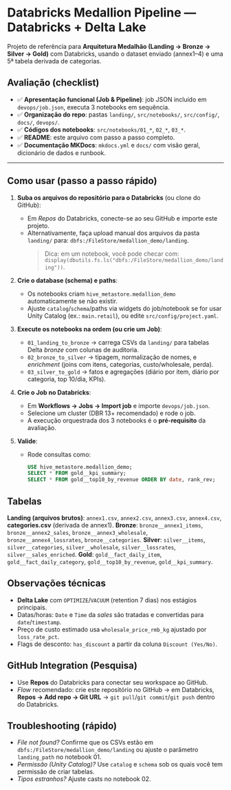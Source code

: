 # Databricks Medallion Pipeline — Databricks + Delta Lake

Projeto de referência para **Arquitetura Medalhão (Landing → Bronze → Silver → Gold)** com Databricks, usando o dataset enviado (annex1–4) e uma 5ª tabela derivada de categorias.

## Avaliação (checklist)
- ✅ **Apresentação funcional (Job & Pipeline)**: job JSON incluído em `devops/job.json`, executa 3 notebooks em sequência.
- ✅ **Organização do repo**: pastas `landing/`, `src/notebooks/`, `src/config/`, `docs/`, `devops/`.
- ✅ **Códigos dos notebooks**: `src/notebooks/01_*`, `02_*`, `03_*`.
- ✅ **README**: este arquivo com passo a passo completo.
- ✅ **Documentação MKDocs**: `mkdocs.yml` e `docs/` com visão geral, dicionário de dados e runbook.

---

## Como usar (passo a passo rápido)

1. **Suba os arquivos do repositório para o Databricks** (ou clone do GitHub):
   - Em *Repos* do Databricks, conecte-se ao seu GitHub e importe este projeto.
   - Alternativamente, faça upload manual dos arquivos da pasta `landing/` para: `dbfs:/FileStore/medallion_demo/landing`.
     > Dica: em um notebook, você pode checar com: `display(dbutils.fs.ls("dbfs:/FileStore/medallion_demo/landing"))`.

2. **Crie o database (schema) e paths**:
   - Os notebooks criam `hive_metastore.medallion_demo` automaticamente se não existir.
   - Ajuste `catalog`/`schema`/paths via widgets do job/notebook se for usar Unity Catalog (ex.: `main.retail`), ou edite `src/config/project.yaml`.

3. **Execute os notebooks na ordem (ou crie um Job)**:
   - `01_landing_to_bronze` → carrega CSVs da `landing/` para tabelas Delta *bronze* com colunas de auditoria.
   - `02_bronze_to_silver` → tipagem, normalização de nomes, e *enrichment* (joins com itens, categorias, custo/wholesale, perda).
   - `03_silver_to_gold` → fatos e agregações (diário por item, diário por categoria, top 10/dia, KPIs).

4. **Crie o Job no Databricks**:
   - Em **Workflows → Jobs → Import job** e importe `devops/job.json`.
   - Selecione um cluster (DBR 13+ recomendado) e rode o job.
   - A execução orquestrada dos 3 notebooks é o **pré‑requisito** da avaliação.

5. **Valide**:
   - Rode consultas como:
     ```sql
     USE hive_metastore.medallion_demo;
     SELECT * FROM gold__kpi_summary;
     SELECT * FROM gold__top10_by_revenue ORDER BY date, rank_rev;
     ```

## Tabelas

**Landing (arquivos brutos)**: `annex1.csv`, `annex2.csv`, `annex3.csv`, `annex4.csv`, **categories.csv** (derivada de annex1).
**Bronze**: `bronze__annex1_items`, `bronze__annex2_sales`, `bronze__annex3_wholesale`, `bronze__annex4_lossrates`, `bronze__categories`.
**Silver**: `silver__items`, `silver__categories`, `silver__wholesale`, `silver__lossrates`, `silver__sales_enriched`.
**Gold**: `gold__fact_daily_item`, `gold__fact_daily_category`, `gold__top10_by_revenue`, `gold__kpi_summary`.

## Observações técnicas
- **Delta Lake** com `OPTIMIZE`/`VACUUM` (retention 7 dias) nos estágios principais.
- Datas/horas: `Date` e `Time` da *sales* são tratadas e convertidas para `date`/`timestamp`.
- Preço de custo estimado usa `wholesale_price_rmb_kg` ajustado por `loss_rate_pct`.
- Flags de desconto: `has_discount` a partir da coluna `Discount (Yes/No)`.

## GitHub Integration (Pesquisa)
- Use **Repos** do Databricks para conectar seu workspace ao GitHub.
- *Flow* recomendado: crie este repositório no GitHub → em Databricks, **Repos → Add repo → Git URL** → `git pull`/`git commit`/`git push` dentro do Databricks.

## Troubleshooting (rápido)
- *File not found?* Confirme que os CSVs estão em `dbfs:/FileStore/medallion_demo/landing` ou ajuste o parâmetro `landing_path` no notebook 01.
- *Permissão (Unity Catalog)?* Use `catalog` e `schema` sob os quais você tem permissão de criar tabelas.
- *Tipos estranhos?* Ajuste casts no notebook 02.